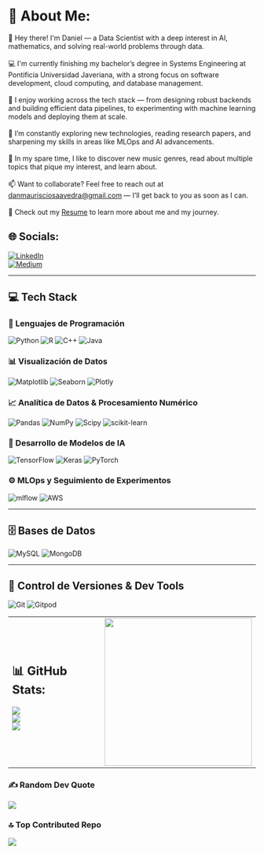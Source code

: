 # 💫 About Me:
👋 Hey there! I'm Daniel — a Data Scientist with a deep interest in AI, mathematics, and solving real-world problems through data.<br><br>
💻 I'm currently finishing my bachelor’s degree in Systems Engineering at Pontificia Universidad Javeriana, with a strong focus on software development, cloud computing, and database management.<br><br>
🧠 I enjoy working across the tech stack — from designing robust backends and building efficient data pipelines, to experimenting with machine learning models and deploying them at scale.<br><br>
🌱 I’m constantly exploring new technologies, reading research papers, and sharpening my skills in areas like MLOps and AI advancements.<br><br>
💬 In my spare time, I like to discover new music genres, read about multiple topics that pique my interest, and learn about.<br><br>
📫 Want to collaborate? Feel free to reach out at danmaurisciosaavedra@gmail.com — I’ll get back to you as soon as I can.<br><br>
📄 Check out my [Resume](https://drive.google.com/file/d/1ALblFNWQXbE4dIKdrOB2OvGivjPN47ik/view?usp=drive_link) to learn more about me and my journey.


## 🌐 Socials:
[![LinkedIn](https://img.shields.io/badge/LinkedIn-%230077B5.svg?logo=linkedin&logoColor=white)](https://www.linkedin.com/in/daniel-saavedra-b73236241/)  
[![Medium](https://img.shields.io/badge/Medium-%2312100E.svg?style=for-the-badge&logo=medium&logoColor=white)](https://medium.com/@dansaavedra1103)

---

## 💻 Tech Stack

### 🧠 Lenguajes de Programación
![Python](https://img.shields.io/badge/python-3670A0?style=for-the-badge&logo=python&logoColor=ffdd54)
![R](https://img.shields.io/badge/r-%23276DC3.svg?style=for-the-badge&logo=r&logoColor=white)
![C++](https://img.shields.io/badge/c++-%2300599C.svg?style=for-the-badge&logo=c%2B%2B&logoColor=white)
![Java](https://img.shields.io/badge/java-%23ED8B00.svg?style=for-the-badge&logo=openjdk&logoColor=white)

### 📊 Visualización de Datos
![Matplotlib](https://img.shields.io/badge/Matplotlib-%23ffffff.svg?style=for-the-badge&logo=Matplotlib&logoColor=black)
![Seaborn](https://img.shields.io/badge/Seaborn-4C72B0?style=for-the-badge&logoColor=white) <!-- si usas seaborn -->
![Plotly](https://img.shields.io/badge/Plotly-3F4F75.svg?style=for-the-badge&logo=plotly&logoColor=white) <!-- opcional -->

### 📈 Analítica de Datos & Procesamiento Numérico
![Pandas](https://img.shields.io/badge/pandas-%23150458.svg?style=for-the-badge&logo=pandas&logoColor=white)
![NumPy](https://img.shields.io/badge/numpy-%23013243.svg?style=for-the-badge&logo=numpy&logoColor=white)
![Scipy](https://img.shields.io/badge/SciPy-%230C55A5.svg?style=for-the-badge&logo=scipy&logoColor=%white)
![scikit-learn](https://img.shields.io/badge/scikit--learn-%23F7931E.svg?style=for-the-badge&logo=scikit-learn&logoColor=white)

### 🤖 Desarrollo de Modelos de IA
![TensorFlow](https://img.shields.io/badge/TensorFlow-%23FF6F00.svg?style=for-the-badge&logo=TensorFlow&logoColor=white)
![Keras](https://img.shields.io/badge/Keras-%23D00000.svg?style=for-the-badge&logo=Keras&logoColor=white)
![PyTorch](https://img.shields.io/badge/PyTorch-%23EE4C2C.svg?style=for-the-badge&logo=PyTorch&logoColor=white)

### ⚙️ MLOps y Seguimiento de Experimentos
![mlflow](https://img.shields.io/badge/mlflow-%23d9ead3.svg?style=for-the-badge&logo=numpy&logoColor=blue)
![AWS](https://img.shields.io/badge/AWS-%23FF9900.svg?style=for-the-badge&logo=amazon-aws&logoColor=white)

---

## 🗄️ Bases de Datos
![MySQL](https://img.shields.io/badge/mysql-4479A1.svg?style=for-the-badge&logo=mysql&logoColor=white)
![MongoDB](https://img.shields.io/badge/MongoDB-%234ea94b.svg?style=for-the-badge&logo=mongodb&logoColor=white)

---

## 🔧 Control de Versiones & Dev Tools
![Git](https://img.shields.io/badge/git-%23F05033.svg?style=for-the-badge&logo=git&logoColor=white)
![Gitpod](https://img.shields.io/badge/gitpod-f06611.svg?style=for-the-badge&logo=gitpod&logoColor=white)


<table>
  <tr>
    <td>
      
## 📊 GitHub Stats:
      
![](https://github-readme-stats.vercel.app/api?username=dansaavedra1103&theme=great-gatsby&hide_border=false&include_all_commits=true&count_private=false)<br/>
![](https://nirzak-streak-stats.vercel.app/?user=dansaavedra1103&theme=great-gatsby&hide_border=false)<br/>
![](https://github-readme-stats.vercel.app/api/top-langs/?username=dansaavedra1103&theme=great-gatsby&hide_border=false&include_all_commits=true&count_private=false&layout=compact)

  </td>
  <td>
    <img src="https://media3.giphy.com/media/v1.Y2lkPTc5MGI3NjExNXh5Zm1wdXI1MGE5ZWZ0eGx0dmZjY3lhcXQxenRreGQybzlrdGJleSZlcD12MV9pbnRlcm5hbF9naWZfYnlfaWQmY3Q9Zw/qgQUggAC3Pfv687qPC/giphy.gif" width="300"/>
  </td>
  </tr>
</table>

### ✍️ Random Dev Quote
![](https://quotes-github-readme.vercel.app/api?type=horizontal&theme=dark)

### 🔝 Top Contributed Repo
![](https://github-contributor-stats.vercel.app/api?username=dansaavedra1103&limit=5&theme=dark&combine_all_yearly_contributions=true)

<!-- Proudly created with GPRM ( https://gprm.itsvg.in ) -->